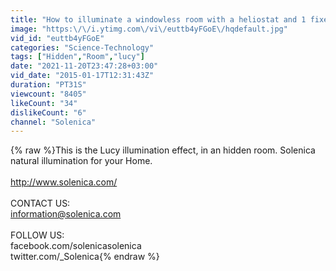 ```yaml
---
title: "How to illuminate a windowless room with a heliostat and 1 fixed mirrror"
image: "https:\/\/i.ytimg.com\/vi\/euttb4yFGoE\/hqdefault.jpg"
vid_id: "euttb4yFGoE"
categories: "Science-Technology"
tags: ["Hidden","Room","lucy"]
date: "2021-11-20T23:47:28+03:00"
vid_date: "2015-01-17T12:31:43Z"
duration: "PT31S"
viewcount: "8405"
likeCount: "34"
dislikeCount: "6"
channel: "Solenica"
---
```

{% raw %}This is the Lucy illumination effect, in an hidden room. Solenica natural illumination for your Home.<br /><br /><a rel="nofollow" target="blank" href="http://www.solenica.com/">http://www.solenica.com/</a><br /><br />CONTACT US:<br />information@solenica.com<br /><br />FOLLOW US:<br />facebook.com/solenicasolenica<br />twitter.com/_Solenica{% endraw %}
